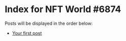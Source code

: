 # Index for NFT World #6874
Posts will be displayed in the order below:

- [Your first post](./001-first.md)

